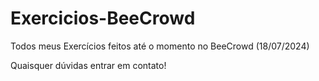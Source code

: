 # Exercicios-BeeCrowd
Todos meus Exercícios feitos até o momento no BeeCrowd (18/07/2024)





Quaisquer dúvidas entrar em contato!
